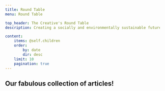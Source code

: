 ```yaml
---
title: Round Table
menu: Round Table

top_header: The Creative's Round Table
description: Creating a socially and environmentally sustainable future.

content:
    items: @self.children
    order:
        by: date
        dir: desc
    limit: 10
    pagination: true
---
```


## Our fabulous collection of articles!
